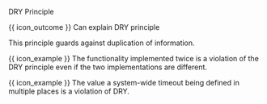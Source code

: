 <span id="title">DRY Principle</span>

<span id="prereqs"></span>

<span id="outcomes">{{ icon_outcome }} Can explain DRY principle</span>

<div id="body">

<box type="definition">

<include src="../../common/definitions.md#def-dry-principle" />

</box>

This principle guards against duplication of information. 

<box>

{{ icon_example }} The functionality implemented twice is a violation of the DRY principle even if the two implementations are different.

{{ icon_example }} The value a system-wide timeout being defined in multiple places is a violation of DRY.

</box>

</div>

<div id="extras">
</div>